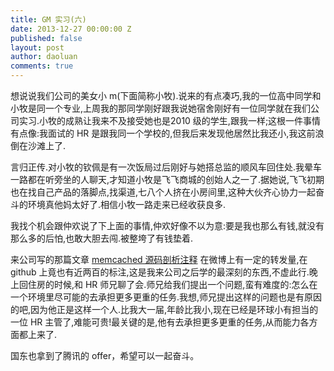 ```yaml
---
title: GM 实习(六)
date: 2013-12-27 00:00:00 Z
published: false
layout: post
author: daoluan
comments: true
---
```


想说说我们公司的美女小 m(下面简称小牧).说来的有点凑巧,我的一位高中同学和小牧是同一个专业,上周我的那同学刚好跟我说她宿舍刚好有一位同学就在我们公司实习.小牧的成熟让我来不及接受她也是2010 级的学生,跟我一样;这根一件事情有点像:我面试的 HR 是跟我同一个学校的,但我后来发现他居然比我还小,我这前浪倒在沙滩上了.

言归正传.对小牧的钦佩是有一次饭局过后刚好与她搭总监的顺风车回住处.我晕车一路都在听旁坐的人聊天,才知道小牧是飞飞商城的创始人之一了.据她说,飞飞初期也在找自己产品的落脚点,找渠道,七八个人挤在小房间里,这种大伙齐心协力一起奋斗的环境真他妈太好了.相信小牧一路走来已经收获良多.

我找个机会跟仲欢说了下上面的事情,仲欢好像不以为意:要是我也那么有钱,就没有那么多的后怕,也敢大胆去闯.被整垮了有钱垫着.

来公司写的那篇文章 [memcached 源码剖析注释](https://github.com/daoluan/decode-memcached) 在微博上有一定的转发量,在github 上竟也有近两百的标注,这是我来公司之后学的最深刻的东西,不虚此行.晚上回住房的时候,和 HR 师兄聊了会.师兄给我们提出一个问题,蛮有难度的:怎么在一个环境里尽可能的去承担更多更重的任务.我想,师兄提出这样的问题也是有原因的吧,因为他正是这样一个人.比我大一届,年龄比我小,现在已经是环球小有担当的一位 HR 主管了,难能可贵!最关键的是,他有去承担更多更重的任务,从而能力各方面都上来了. 

国东也拿到了腾讯的 offer，希望可以一起奋斗。

